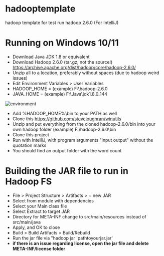 # hadooptemplate
hadoop template for test run hadoop 2.6.0 (For IntelliJ)

# Running on Windows 10/11
- Download Java JDK 1.8 or equivalent
- Download Hadoop 2.6.0 (tar.gz, not the source!) https://archive.apache.org/dist/hadoop/core/hadoop-2.6.0/
- Unzip all to a location, preferably without spaces (due to hadoop weird issues)
- Edit Environment Variables > User Variables
- HADOOP_HOME = (example) F:\hadoop-2.6.0
- JAVA_HOME = (example) F:\Java\jdk1.8.0_144

![environment](https://i.imgur.com/xRJNpFM.png)

- Add %HADOOP_HOME%\bin to your PATH as well
- Clone this https://github.com/steveloughran/winutils
- Unzip and put everything from the cloned hadoop-2.6.0/bin into your own hadoop folder (example) F:\hadoop-2.6.0\bin
- Clone this project
- Run with IntelliJ, with program arguments "input output" without the quotation marks
- You should find an output folder with the word count

# Building the JAR file to run in Hadoop FS
- File > Project Structure > Artifacts > + new JAR
- Select from module with dependencies
- Select your Main class file
- Select Extract to target JAR
- Directory for META-INF change to src/main/resources instead of src/main/java
- Apply, and OK to close
- Build > Build Artifacts > Build/Rebuild
- Run the jar file via "hadoop jar 'pathtoyourjar.jar'
- **if there is an issue regarding license, open the jar file and delete META-INF/license folder**
